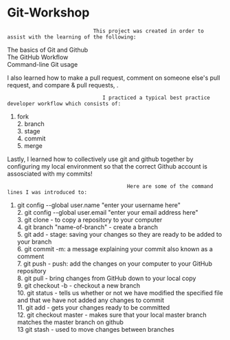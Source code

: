# Git-Workshop
                                This project was created in order to assist with the learning of the following:

The basics of Git and Github
<br>The GitHub Workflow
<br>Command-line Git usage

I also learned how to make a pull request, comment on someone else's pull request, and compare & pull requests, . 

                                   I practiced a typical best practice developer workflow which consists of: 

1. fork
<br>2. branch
<br>3. stage
<br>4. commit
<br>5. merge

Lastly, I learned how to collectively use git and github together by configuring my local environment so that the correct Github account is assosciated with my commits! 

                                           Here are some of the command lines I was introduced to:

1. git config --global user.name "enter your username here"
<br>2. git config --global user.email "enter your email address here"
<br>3. git clone - to copy a repository to your computer
<br>4. git branch "name-of-branch" - create a branch
<br>5. git add - stage: saving your changes so they are ready to be added to your branch 
<br>6. git commit -m: a message explaining your commit also known as a comment
<br>7. git push - push: add the changes on your computer to your GitHub repository 
<br>8. git pull - bring changes from GitHub down to your local copy
<br>9. git checkout -b - checkout a new branch
<br>10. git status - tells us whether or not we have modified the specified file and that we have not added any changes to commit
<br>11. git add - gets your changes ready to be committed
<br>12. git checkout master - makes sure that your local master branch matches the master branch on github
<br>13 git stash - used to move changes between branches 



